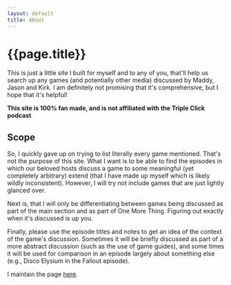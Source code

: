 ```yaml
---
layout: default
title: About
---
```


# {{page.title}}

This is just a little site I built for myself and to any of you, that'll help us search up any games (and potentially other media) discussed by Maddy, Jason and Kirk. I am definitely not promising that it's comprehensive, but I hope that it's helpful!

**This site is 100% fan made, and is not affiliated with the Triple Click podcast**


## Scope
So, I quickly gave up on trying to list literally every game mentioned. That's not the purpose of this site. What I want is to be able to find the episodes in which our beloved hosts discuss a game to some meaningful (yet completely arbitrary) extend (that I have made up myself which is likely wildly inconsistent). However, I will try not include games that are just lightly glanced over.

Next is, that I will only be differentiating between games being discussed as part of the main section and as part of One More Thing. Figuring out exactly when it's discussed is up you.

Finally, please use the episode titles and notes to get an idea of the context of the game's discussion. Sometimes it will be briefly discussed as part of a more abstract discussion (such as the use of game guides), and some times it will be used for comparison in an episode largely about something else (e.g., Disco Elysium in the Fallout episode).


<p>I maintain the page <a href="https://github.com/Magniswerfer/tripleclickdb">here</a>.</p>
